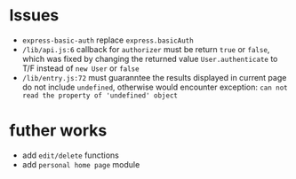 # Issues
- `express-basic-auth` replace `express.basicAuth`
- `/lib/api.js:6` callback for `authorizer` must be return `true` or `false`, which was fixed by changing the returned value `User.authenticate` to T/F instead of `new User` or `false`
- `/lib/entry.js:72` must guaranntee the results displayed in current page do not include `undefined`, otherwise would encounter exception: `can not read the property of 'undefined' object`

# futher works
- add `edit/delete` functions
- add `personal home page` module